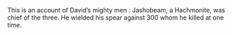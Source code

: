 This is an account of David’s mighty men : Jashobeam, a Hachmonite, was chief of the three. He wielded his spear against 300 whom he killed at one time.
